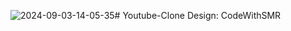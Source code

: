 ![2024-09-03-14-05-35](https://github.com/user-attachments/assets/4926611f-010c-40ae-876d-cec21e80d44c)# Youtube-Clone
Design: CodeWithSMR
